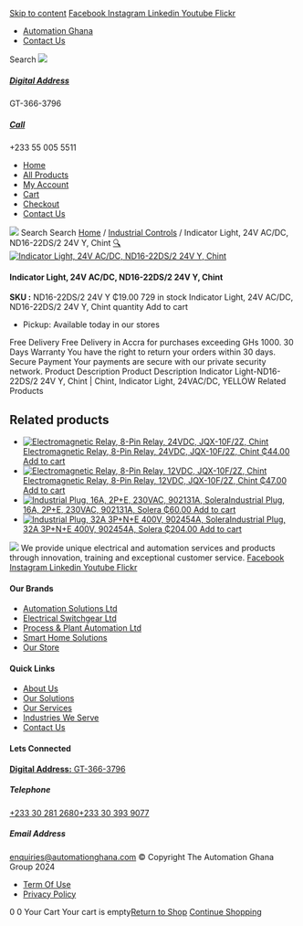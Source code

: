 [Skip to content](https://store.automationghana.com/product/indicator-light-nd16-22ds-2-24v-y-chint/#content)
[ Facebook ](https://www.facebook.com/automationgh/) [ Instagram ](https://www.instagram.com/automationgh/) [ Linkedin ](https://www.linkedin.com/company/the-automation-ghana-limited/) [ Youtube ](https://www.youtube.com/channel/UCurrRDUSm5oIW39VXjn1u0w) [ Flickr ](https://www.flickr.com/photos/181794037@N07/)
  * [ Automation Ghana ](https://automationghana.com)
  * [ Contact Us ](https://store.automationghana.com/contact/)


Search
[ ![](https://store.automationghana.com/wp-content/uploads/2024/04/Website-TAGG-Logo-BLUE.png) ](https://store.automationghana.com/)
[ ](https://maps.app.goo.gl/m4xeaagWCNbLk4jM6)
#####  [ Digital Address ](https://maps.app.goo.gl/m4xeaagWCNbLk4jM6)
GT-366-3796 
[ ](tel:+233550055511)
#####  [ Call ](tel:+233550055511)
+233 55 005 5511 
  * [Home](https://store.automationghana.com/)
  * [All Products](https://store.automationghana.com/shop/)
  * [My Account](https://store.automationghana.com/my-account/)
  * [Cart](https://store.automationghana.com/cart/)
  * [Checkout](https://store.automationghana.com/checkout/)
  * [Contact Us](https://store.automationghana.com/contact/)


[![](https://store.automationghana.com/wp-content/uploads/2024/04/AutomationGhana_logo_white.png)](https://store.automationghana.com)
Search
Search
[Home](https://store.automationghana.com) / [Industrial Controls](https://store.automationghana.com/product-category/industrial-controls/) / Indicator Light, 24V AC/DC, ND16-22DS/2 24V Y, Chint
[🔍](https://store.automationghana.com/product/indicator-light-nd16-22ds-2-24v-y-chint/)
[![Indicator Light, 24V AC/DC, ND16-22DS/2 24V Y, Chint](https://store.automationghana.com/wp-content/uploads/2020/04/ND16-22DS_4-AC_DC-230V-Y.jpg)](https://store.automationghana.com/wp-content/uploads/2020/04/ND16-22DS_4-AC_DC-230V-Y.jpg)
####  Indicator Light, 24V AC/DC, ND16-22DS/2 24V Y, Chint 
**SKU :** ND16-22DS/2 24V Y 
₵19.00
729 in stock
Indicator Light, 24V AC/DC, ND16-22DS/2 24V Y, Chint quantity
Add to cart
  * Pickup: Available today in our stores


Free Delivery 
Free Delivery in Accra for purchases exceeding GHs 1000. 
30 Days Warranty 
You have the right to return your orders within 30 days. 
Secure Payment 
Your payments are secure with our private security network. 
Product Description
Product Description
Indicator Light-ND16-22DS/2 24V Y, Chint | Chint, Indicator Light, 24VAC/DC, YELLOW 
Related Products 
## Related products
  * [![Electromagnetic Relay, 8-Pin Relay, 24VDC, JQX-10F/2Z, Chint](https://store.automationghana.com/wp-content/uploads/2020/04/11-Pin-Relay-JQX-10F_3Z-220VAC-Chint-2-300x300.jpg)Electromagnetic Relay, 8-Pin Relay, 24VDC, JQX-10F/2Z, Chint ₵44.00 ](https://store.automationghana.com/product/8-pin-relay-jqx-10f-2z-24vdc-chint/)
[Add to cart](https://store.automationghana.com/product/indicator-light-nd16-22ds-2-24v-y-chint/?add-to-cart=1604)
  * [![Electromagnetic Relay, 8-Pin Relay, 12VDC, JQX-10F/2Z, Chint](https://store.automationghana.com/wp-content/uploads/2020/04/11-Pin-Relay-JQX-10F_3Z-220VAC-Chint-2-300x300.jpg)Electromagnetic Relay, 8-Pin Relay, 12VDC, JQX-10F/2Z, Chint ₵47.00 ](https://store.automationghana.com/product/8-pin-relay-jqx-10f-2z-12vdc-chint/)
[Add to cart](https://store.automationghana.com/product/indicator-light-nd16-22ds-2-24v-y-chint/?add-to-cart=1602)
  * [![Industrial Plug, 16A, 2P+E, 230VAC, 902131A, Solera](https://store.automationghana.com/wp-content/uploads/2020/04/industrial-plug-3-pin-300x300.jpg)Industrial Plug, 16A, 2P+E, 230VAC, 902131A, Solera ₵60.00 ](https://store.automationghana.com/product/plug-902131a-solera/)
[Add to cart](https://store.automationghana.com/product/indicator-light-nd16-22ds-2-24v-y-chint/?add-to-cart=1523)
  * [![Industrial Plug, 32A 3P+N+E 400V, 902454A, Solera](https://store.automationghana.com/wp-content/uploads/2020/04/902454A.png)Industrial Plug, 32A 3P+N+E 400V, 902454A, Solera ₵204.00 ](https://store.automationghana.com/product/industrial-plug-902454a-solera/)
[Add to cart](https://store.automationghana.com/product/indicator-light-nd16-22ds-2-24v-y-chint/?add-to-cart=1512)


![](https://store.automationghana.com/wp-content/uploads/2024/04/AutomationGhana_logo_white.png)
We provide unique electrical and automation services and products through innovation, training and exceptional customer service.
[ Facebook ](https://www.facebook.com/automationgh/) [ Instagram ](https://www.instagram.com/automationgh/) [ Linkedin ](https://www.linkedin.com/company/the-automation-ghana-limited/) [ Youtube ](https://www.youtube.com/channel/UCurrRDUSm5oIW39VXjn1u0w) [ Flickr ](https://www.flickr.com/photos/181794037@N07/)
#### Our Brands
  * [ Automation Solutions Ltd ](https://store.automationghana.com/product/indicator-light-nd16-22ds-2-24v-y-chint/)
  * [ Electrical Switchgear Ltd ](https://store.automationghana.com/product/indicator-light-nd16-22ds-2-24v-y-chint/)
  * [ Process & Plant Automation Ltd ](https://store.automationghana.com/product/indicator-light-nd16-22ds-2-24v-y-chint/)
  * [ Smart Home Solutions ](https://store.automationghana.com/product/indicator-light-nd16-22ds-2-24v-y-chint/)
  * [ Our Store ](https://store.automationghana.com/product/indicator-light-nd16-22ds-2-24v-y-chint/)


#### Quick Links
  * [ About Us ](https://store.automationghana.com/product/indicator-light-nd16-22ds-2-24v-y-chint/)
  * [ Our Solutions ](https://store.automationghana.com/product/indicator-light-nd16-22ds-2-24v-y-chint/)
  * [ Our Services ](https://store.automationghana.com/product/indicator-light-nd16-22ds-2-24v-y-chint/)
  * [ Industries We Serve ](https://store.automationghana.com/product/indicator-light-nd16-22ds-2-24v-y-chint/)
  * [ Contact Us ](https://store.automationghana.com/product/indicator-light-nd16-22ds-2-24v-y-chint/)


#### Lets Connected
[**Digital Address:** GT-366-3796](https://maps.app.goo.gl/m4xeaagWCNbLk4jM6)
#####  Telephone 
[ +233 30 281 2680](tel:+233302812680)[+233 30 393 9077](https://store.automationghana.com/product/indicator-light-nd16-22ds-2-24v-y-chint/+233303939077)
#####  Email Address 
enquiries@automationghana.com 
© Copyright The Automation Ghana Group 2024
  * [ Term Of Use ](https://store.automationghana.com/product/indicator-light-nd16-22ds-2-24v-y-chint/)
  * [ Privacy Policy ](https://store.automationghana.com/product/indicator-light-nd16-22ds-2-24v-y-chint/)


0
0
Your Cart
Your cart is empty[Return to Shop](https://store.automationghana.com/shop/)
[Continue Shopping](https://store.automationghana.com/product/indicator-light-nd16-22ds-2-24v-y-chint/)
